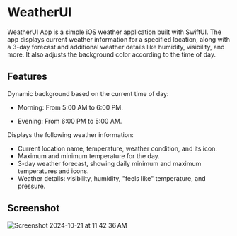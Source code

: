 # WeatherUI
WeatherUI App is a simple iOS weather application built with SwiftUI. The app displays current weather information for a specified location, along with a 3-day forecast and additional weather details like humidity, visibility, and more. It also adjusts the background color according to the time of day.

## Features

Dynamic background based on the current time of day:

* Morning: From 5:00 AM to 6:00 PM.
  
* Evening: From 6:00 PM to 5:00 AM.
  
Displays the following weather information:

* Current location name, temperature, weather condition, and its icon.
* Maximum and minimum temperature for the day.
* 3-day weather forecast, showing daily minimum and maximum temperatures and icons.
* Weather details: visibility, humidity, "feels like" temperature, and pressure.

## Screenshot 
![Screenshot 2024-10-21 at 11 42 36 AM](https://github.com/user-attachments/assets/04b4b228-6086-4b21-9bdb-53d0b321e06e)
